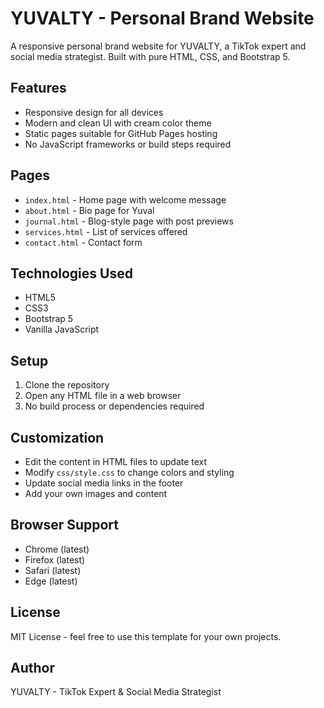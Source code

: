 # YUVALTY - Personal Brand Website

A responsive personal brand website for YUVALTY, a TikTok expert and social media strategist. Built with pure HTML, CSS, and Bootstrap 5.

## Features

- Responsive design for all devices
- Modern and clean UI with cream color theme
- Static pages suitable for GitHub Pages hosting
- No JavaScript frameworks or build steps required

## Pages

- `index.html` - Home page with welcome message
- `about.html` - Bio page for Yuval
- `journal.html` - Blog-style page with post previews
- `services.html` - List of services offered
- `contact.html` - Contact form

## Technologies Used

- HTML5
- CSS3
- Bootstrap 5
- Vanilla JavaScript

## Setup

1. Clone the repository
2. Open any HTML file in a web browser
3. No build process or dependencies required

## Customization

- Edit the content in HTML files to update text
- Modify `css/style.css` to change colors and styling
- Update social media links in the footer
- Add your own images and content

## Browser Support

- Chrome (latest)
- Firefox (latest)
- Safari (latest)
- Edge (latest)

## License

MIT License - feel free to use this template for your own projects.

## Author

YUVALTY - TikTok Expert & Social Media Strategist 